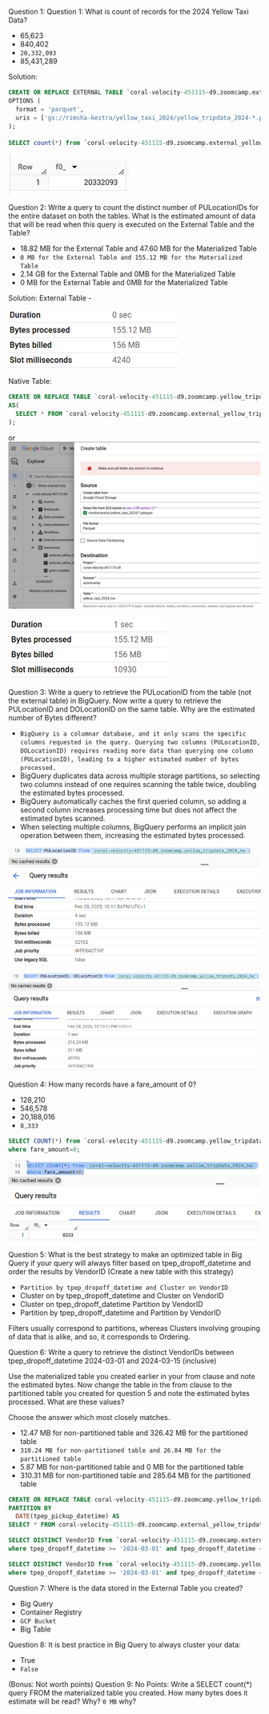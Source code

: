 Question 1:
Question 1: What is count of records for the 2024 Yellow Taxi Data?

- 65,623
- 840,402
- `20,332,093`
- 85,431,289

Solution:

```sql 
CREATE OR REPLACE EXTERNAL TABLE `coral-velocity-451115-d9.zoomcamp.external_yellow_tripdata_hw` 
OPTIONS (
  format = 'parquet',
  uris = ['gs://rimsha-kestra/yellow_taxi_2024/yellow_tripdata_2024-*.parquet']
);

SELECT count(*) from `coral-velocity-451115-d9.zoomcamp.external_yellow_tripdata_hw`; 
```
![Q1](Q1.png)

Question 2:
Write a query to count the distinct number of PULocationIDs for the entire dataset on both the tables.
What is the estimated amount of data that will be read when this query is executed on the External Table and the Table?

- 18.82 MB for the External Table and 47.60 MB for the Materialized Table
- `0 MB for the External Table and 155.12 MB for the Materialized Table`
- 2.14 GB for the External Table and 0MB for the Materialized Table
- 0 MB for the External Table and 0MB for the Materialized Table

Solution:
External Table -

![alt text](Q2-1.png)

Native Table:
```sql 
CREATE OR REPLACE TABLE `coral-velocity-451115-d9.zoomcamp.yellow_tripdata_2024_hw` 
AS(
  SELECT * FROM `coral-velocity-451115-d9.zoomcamp.external_yellow_tripdata_hw`
);
```
or 
![alt text](Q2-4.png)


![alt text](Q2-3.png)


Question 3:
Write a query to retrieve the PULocationID from the table (not the external table) in BigQuery. Now write a query to retrieve the PULocationID and DOLocationID on the same table. Why are the estimated number of Bytes different?

- `BigQuery is a columnar database, and it only scans the specific columns requested in the query. Querying two columns (PULocationID, DOLocationID) requires reading more data than querying one column (PULocationID), leading to a higher estimated number of bytes processed.`
- BigQuery duplicates data across multiple storage partitions, so selecting two columns instead of one requires scanning the table twice, doubling the estimated bytes processed.
- BigQuery automatically caches the first queried column, so adding a second column increases processing time but does not affect the estimated bytes scanned.
- When selecting multiple columns, BigQuery performs an implicit join operation between them, increasing the estimated bytes processed.

![alt text](Q3-1.png)

![alt text](Q3-2.png)

Question 4:
How many records have a fare_amount of 0?

- 128,210
- 546,578
- 20,188,016
- `8,333`

```sql 
SELECT COUNT(*) from `coral-velocity-451115-d9.zoomcamp.yellow_tripdata_2024_hw`
where fare_amount=0;
```
![alt text](Q4.png)

Question 5:
What is the best strategy to make an optimized table in Big Query if your query will always filter based on tpep_dropoff_datetime and order the results by VendorID (Create a new table with this strategy)

- `Partition by tpep_dropoff_datetime and Cluster on VendorID`
- Cluster on by tpep_dropoff_datetime and Cluster on VendorID
- Cluster on tpep_dropoff_datetime Partition by VendorID
- Partition by tpep_dropoff_datetime and Partition by VendorID

Filters usually correspond to partitions, whereas Clusters involving grouping of data that is alike, and so, it corresponds to Ordering. 

Question 6:
Write a query to retrieve the distinct VendorIDs between tpep_dropoff_datetime 2024-03-01 and 2024-03-15 (inclusive)

Use the materialized table you created earlier in your from clause and note the estimated bytes. Now change the table in the from clause to the partitioned table you created for question 5 and note the estimated bytes processed. What are these values?

Choose the answer which most closely matches.

- 12.47 MB for non-partitioned table and 326.42 MB for the partitioned table
- `310.24 MB for non-partitioned table and 26.84 MB for the partitioned table`
- 5.87 MB for non-partitioned table and 0 MB for the partitioned table
- 310.31 MB for non-partitioned table and 285.64 MB for the partitioned table

```sql
CREATE OR REPLACE TABLE coral-velocity-451115-d9.zoomcamp.yellow_tripdata_partitioned
PARTITION BY
  DATE(tpep_pickup_datetime) AS
SELECT * FROM coral-velocity-451115-d9.zoomcamp.external_yellow_tripdata_hw; 
```
```sql 
SELECT DISTINCT VendorID from `coral-velocity-451115-d9.zoomcamp.external_yellow_tripdata_hw`
where tpep_dropoff_datetime >= '2024-03-01' and tpep_dropoff_datetime <= '2024-03-15';
```

```sql 
SELECT DISTINCT VendorID from `coral-velocity-451115-d9.zoomcamp.yellow_tripdata_partitioned`
where tpep_dropoff_datetime >= '2024-03-01' and tpep_dropoff_datetime <= '2024-03-15';
```


Question 7:
Where is the data stored in the External Table you created?

- Big Query
- Container Registry
- `GCP Bucket`
- Big Table

Question 8:
It is best practice in Big Query to always cluster your data:

- True
- `False`

(Bonus: Not worth points) Question 9:
No Points: Write a SELECT count(*) query FROM the materialized table you created. How many bytes does it estimate will be read? Why?
`0 MB` why?